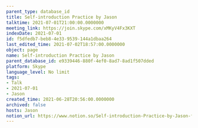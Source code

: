 ```yaml
---
parent_type: database_id
title: Self-introduction Practice by Jason
talktime: 2021-07-01T21:00:00.0000000
meeting_link: https://join.skype.com/xMKyV4Fx3KXT
indexDate: 2021-07-01
id: f5dfedb7-beb8-4e33-9539-144a1dbaa264
last_edited_time: 2021-07-02T18:57:00.0000000
object: page
name: Self-introduction Practice by Jason
parent_database_id: e9339446-880f-4ef0-8ad7-8ad1f507dded
platform: Skype
language_level: No limit
tags:
- Talk
- 2021-07-01
- Jason
created_time: 2021-06-28T20:56:00.0000000
archived: false
hosts: Jason
notion_url: https://www.notion.so/Self-introduction-Practice-by-Jason-f5dfedb7beb84e339539144a1dbaa264
---
```







